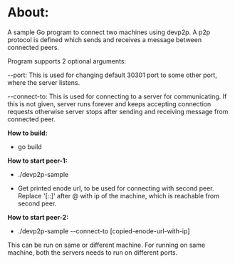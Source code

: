 # About:

A sample Go program to connect two machines using devp2p.
A p2p protocol is defined which sends and receives a message between connected peers.

Program supports 2 optional arguments:

--port: This is used for changing default 30301 port to some other port, where the server listens.

--connect-to: This is used for connecting to a server for communicating. If this is not given, server runs forever and keeps accepting connection requests otherwise server stops after sending and receiving message from connected peer.

**How to build:**

* go build

**How to start peer-1:**

* ./devp2p-sample

* Get printed enode url, to be used for connecting with second peer. Replace '[::]' after @ with ip of the machine, which is reachable from second peer.

**How to start peer-2:**

* ./devp2p-sample --connect-to [copied-enode-url-with-ip]


This can be run on same or different machine. For running on same machine, both the servers needs to run on different ports.
